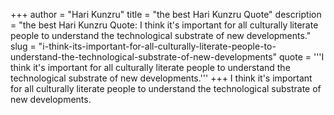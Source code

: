 +++
author = "Hari Kunzru"
title = "the best Hari Kunzru Quote"
description = "the best Hari Kunzru Quote: I think it's important for all culturally literate people to understand the technological substrate of new developments."
slug = "i-think-its-important-for-all-culturally-literate-people-to-understand-the-technological-substrate-of-new-developments"
quote = '''I think it's important for all culturally literate people to understand the technological substrate of new developments.'''
+++
I think it's important for all culturally literate people to understand the technological substrate of new developments.
